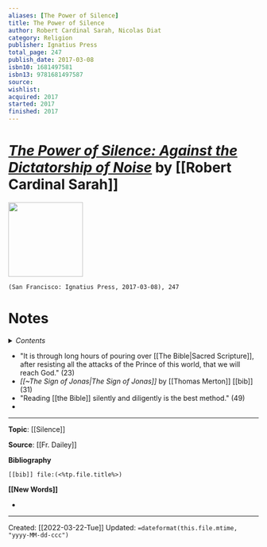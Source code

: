 ```yaml
---
aliases: [The Power of Silence]
title: The Power of Silence
author: Robert Cardinal Sarah, Nicolas Diat
category: Religion
publisher: Ignatius Press
total_page: 247
publish_date: 2017-03-08
isbn10: 1681497581
isbn13: 9781681497587
source: 
wishlist: 
acquired: 2017
started: 2017
finished: 2017
---
```

# [*The Power of Silence: Against the Dictatorship of Noise*](https://ignatius.com/the-power-of-silence-posp/) by [[Robert Cardinal Sarah]]

<img src="https://cdn11.bigcommerce.com/s-cvc90x9929/images/stencil/640w/products/121/385/POSP_r__54760.1617023016.jpg?c=1" width=150>

`(San Francisco: Ignatius Press, 2017-03-08), 247`

# Notes

<details>
 <summary><i>Contents</i></summary>
<!-- MarkdownTOC autolink="true" -->

<!-- /MarkdownTOC -->
</details>

- "It is through long hours of pouring over [[The Bible|Sacred Scripture]], after resisting all the attacks of the Prince of this world, that we will reach God." (23)
- *[[~The Sign of Jonas|The Sign of Jonas]]* by [[Thomas Merton]] [[bib]] (31)
- "Reading [[the Bible]] silently and diligently is the best method." (49)
- 


--- 
**Topic**: [[Silence]]

**Source**: [[Fr. Dailey]]

**Bibliography**

```query
[[bib]] file:(<%tp.file.title%>)
```
 

**[[New Words]]**

- 

---
Created: [[2022-03-22-Tue]]
Updated: `=dateformat(this.file.mtime, "yyyy-MM-dd-ccc")`